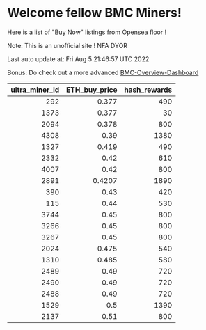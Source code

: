 # Welcome fellow BMC Miners!
Here is a list of "Buy Now" listings from Opensea floor !

Note: This is an unofficial site ! NFA DYOR

Last auto update at: Fri Aug  5 21:46:57 UTC 2022

Bonus: Do check out a more advanced [BMC-Overview-Dashboard](https://dune.com/defifunk/BMC-Overview-Dashboard)


|   ultra_miner_id |   ETH_buy_price |   hash_rewards |
|-----------------:|----------------:|---------------:|
|              292 |          0.377  |            490 |
|             1373 |          0.377  |             30 |
|             2094 |          0.378  |            800 |
|             4308 |          0.39   |           1380 |
|             1327 |          0.419  |            490 |
|             2332 |          0.42   |            610 |
|             4007 |          0.42   |            800 |
|             2891 |          0.4207 |           1890 |
|              390 |          0.43   |            420 |
|              115 |          0.44   |            530 |
|             3744 |          0.45   |            800 |
|             3266 |          0.45   |            800 |
|             3267 |          0.45   |            800 |
|             2024 |          0.475  |            540 |
|             1310 |          0.485  |            580 |
|             2489 |          0.49   |            720 |
|             2490 |          0.49   |            720 |
|             2488 |          0.49   |            720 |
|             1529 |          0.5    |           1390 |
|             2137 |          0.51   |            800 |